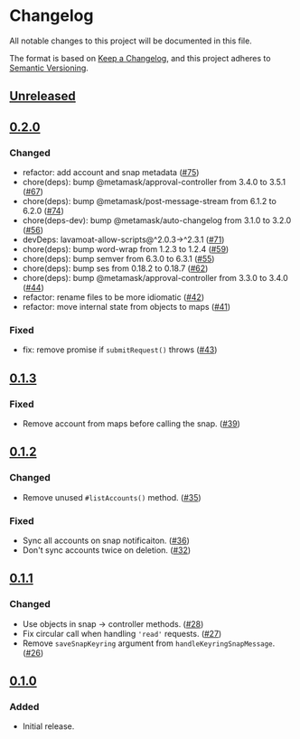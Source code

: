 # Changelog
All notable changes to this project will be documented in this file.

The format is based on [Keep a Changelog](https://keepachangelog.com/en/1.0.0/),
and this project adheres to [Semantic Versioning](https://semver.org/spec/v2.0.0.html).

## [Unreleased]

## [0.2.0]
### Changed
- refactor: add account and snap metadata ([#75](https://github.com/MetaMask/eth-snap-keyring/pull/75))
- chore(deps): bump @metamask/approval-controller from 3.4.0 to 3.5.1 ([#67](https://github.com/MetaMask/eth-snap-keyring/pull/67))
- chore(deps): bump @metamask/post-message-stream from 6.1.2 to 6.2.0 ([#74](https://github.com/MetaMask/eth-snap-keyring/pull/74))
- chore(deps-dev): bump @metamask/auto-changelog from 3.1.0 to 3.2.0 ([#56](https://github.com/MetaMask/eth-snap-keyring/pull/56))
- devDeps: lavamoat-allow-scripts@^2.0.3->^2.3.1 ([#71](https://github.com/MetaMask/eth-snap-keyring/pull/71))
- chore(deps): bump word-wrap from 1.2.3 to 1.2.4 ([#59](https://github.com/MetaMask/eth-snap-keyring/pull/59))
- chore(deps): bump semver from 6.3.0 to 6.3.1 ([#55](https://github.com/MetaMask/eth-snap-keyring/pull/55))
- chore(deps): bump ses from 0.18.2 to 0.18.7 ([#62](https://github.com/MetaMask/eth-snap-keyring/pull/62))
- chore(deps): bump @metamask/approval-controller from 3.3.0 to 3.4.0 ([#44](https://github.com/MetaMask/eth-snap-keyring/pull/44))
- refactor: rename files to be more idiomatic ([#42](https://github.com/MetaMask/eth-snap-keyring/pull/42))
- refactor: move internal state from objects to maps ([#41](https://github.com/MetaMask/eth-snap-keyring/pull/41))

### Fixed
- fix: remove promise if `submitRequest()` throws ([#43](https://github.com/MetaMask/eth-snap-keyring/pull/43))

## [0.1.3]
### Fixed
- Remove account from maps before calling the snap. ([#39](https://github.com/MetaMask/eth-snap-keyring/pull/39))

## [0.1.2]
### Changed
- Remove unused `#listAccounts()` method. ([#35](https://github.com/MetaMask/eth-snap-keyring/pull/35))

### Fixed
- Sync all accounts on snap notificaiton. ([#36](https://github.com/MetaMask/eth-snap-keyring/pull/36))
- Don't sync accounts twice on deletion. ([#32](https://github.com/MetaMask/eth-snap-keyring/pull/32))

## [0.1.1]
### Changed
- Use objects in snap -> controller methods. ([#28](https://github.com/MetaMask/eth-snap-keyring/pull/28))
- Fix circular call when handling `'read'` requests. ([#27](https://github.com/MetaMask/eth-snap-keyring/pull/27))
- Remove `saveSnapKeyring` argument from `handleKeyringSnapMessage`. ([#26](https://github.com/MetaMask/eth-snap-keyring/pull/26))

## [0.1.0]
### Added
- Initial release.

[Unreleased]: https://github.com/MetaMask/eth-snap-keyring/compare/v0.2.0...HEAD
[0.2.0]: https://github.com/MetaMask/eth-snap-keyring/compare/v0.1.3...v0.2.0
[0.1.3]: https://github.com/MetaMask/eth-snap-keyring/compare/v0.1.2...v0.1.3
[0.1.2]: https://github.com/MetaMask/eth-snap-keyring/compare/v0.1.1...v0.1.2
[0.1.1]: https://github.com/MetaMask/eth-snap-keyring/compare/v0.1.0...v0.1.1
[0.1.0]: https://github.com/MetaMask/eth-snap-keyring/releases/tag/v0.1.0
